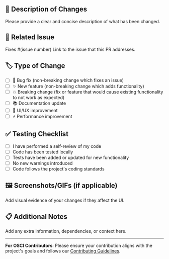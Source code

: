 ## 📝 Description of Changes
Please provide a clear and concise description of what has been changed.

## 🔗 Related Issue
Fixes #(issue number)
Link to the issue that this PR addresses.

## 🏷️ Type of Change
- [ ] 🐛 Bug fix (non-breaking change which fixes an issue)
- [ ] ✨ New feature (non-breaking change which adds functionality)
- [ ] 💥 Breaking change (fix or feature that would cause existing functionality to not work as expected)
- [ ] 📚 Documentation update
- [ ] 🎨 UI/UX improvement
- [ ] ⚡ Performance improvement

## ✅ Testing Checklist
- [ ] I have performed a self-review of my code
- [ ] Code has been tested locally
- [ ] Tests have been added or updated for new functionality
- [ ] No new warnings introduced
- [ ] Code follows the project's coding standards

## 🖼️ Screenshots/GIFs (if applicable)
Add visual evidence of your changes if they affect the UI.

## 📋 Additional Notes
Add any extra information, dependencies, or context here.

---
**For OSCI Contributors**: Please ensure your contribution aligns with the project's goals and follows our [Contributing Guidelines](CONTRIBUTING.md).